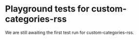 # Playground tests for custom-categories-rss
We are still awaiting the first test run for custom-categories-rss.
